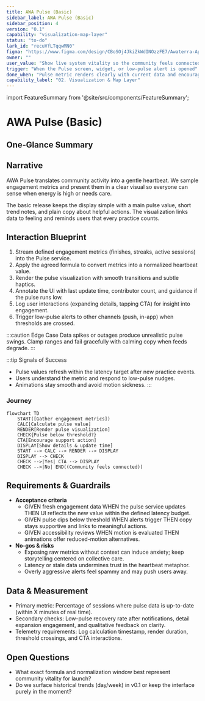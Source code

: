 ```yaml
---
title: AWA Pulse (Basic)
sidebar_label: AWA Pulse (Basic)
sidebar_position: 4
version: "0.1"
capability: "visualization-map-layer"
status: "to-do"
lark_id: "recuVfLTqqwMN0"
figma: "https://www.figma.com/design/CBoSOj4JkiZkWdINOzzFE7/Awaterra-App-UIUX?node-id=48-6"
owner: ""
user_value: "Show live system vitality so the community feels connected to collective practice"
trigger: "When the Pulse screen, widget, or low-pulse alert is opened"
done_when: "Pulse metric renders clearly with current data and encourages supportive action if levels drop"
capability_label: "02. Visualization & Map Layer"
---
```


import FeatureSummary from '@site/src/components/FeatureSummary';

# AWA Pulse (Basic)

## One-Glance Summary

<FeatureSummary />

## Narrative
AWA Pulse translates community activity into a gentle heartbeat. We sample engagement metrics and present them in a clear visual so everyone can sense when energy is high or needs care.

The basic release keeps the display simple with a main pulse value, short trend notes, and plain copy about helpful actions. The visualization links data to feeling and reminds users that every practice counts.

## Interaction Blueprint
1. Stream defined engagement metrics (finishes, streaks, active sessions) into the Pulse service.
2. Apply the agreed formula to convert metrics into a normalized heartbeat value.
3. Render the pulse visualization with smooth transitions and subtle haptics.
4. Annotate the UI with last update time, contributor count, and guidance if the pulse runs low.
5. Log user interactions (expanding details, tapping CTA) for insight into engagement.
6. Trigger low-pulse alerts to other channels (push, in-app) when thresholds are crossed.

:::caution Edge Case
Data spikes or outages produce unrealistic pulse swings. Clamp ranges and fail gracefully with calming copy when feeds degrade.
:::

:::tip Signals of Success
- Pulse values refresh within the latency target after new practice events.
- Users understand the metric and respond to low-pulse nudges.
- Animations stay smooth and avoid motion sickness.
:::

### Journey

```mermaid
flowchart TD
    START([Gather engagement metrics])
    CALC[Calculate pulse value]
    RENDER[Render pulse visualization]
    CHECK{Pulse below threshold?}
    CTA[Encourage support action]
    DISPLAY[Show details & update time]
    START --> CALC --> RENDER --> DISPLAY
    DISPLAY --> CHECK
    CHECK -->|Yes| CTA --> DISPLAY
    CHECK -->|No| END((Community feels connected))
```

## Requirements & Guardrails
- **Acceptance criteria**
  - GIVEN fresh engagement data WHEN the pulse service updates THEN UI reflects the new value within the defined latency budget.
  - GIVEN pulse dips below threshold WHEN alerts trigger THEN copy stays supportive and links to meaningful actions.
  - GIVEN accessibility reviews WHEN motion is evaluated THEN animations offer reduced-motion alternatives.
- **No-gos & risks**
  - Exposing raw metrics without context can induce anxiety; keep storytelling centered on collective care.
  - Latency or stale data undermines trust in the heartbeat metaphor.
  - Overly aggressive alerts feel spammy and may push users away.

## Data & Measurement
- Primary metric: Percentage of sessions where pulse data is up-to-date (within X minutes of real time).
- Secondary checks: Low-pulse recovery rate after notifications, detail expansion engagement, and qualitative feedback on clarity.
- Telemetry requirements: Log calculation timestamp, render duration, threshold crossings, and CTA interactions.

## Open Questions
- What exact formula and normalization window best represent community vitality for launch?
- Do we surface historical trends (day/week) in v0.1 or keep the interface purely in the moment?

